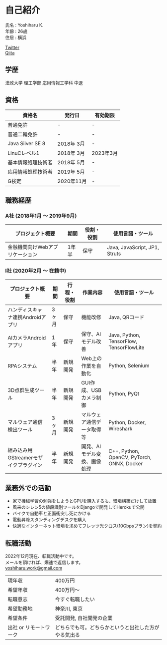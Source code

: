 # 自己紹介

氏名 : Yoshiharu K.  
年齢 : 26歳  
住居 : 横浜  

[Twitter](https://twitter.com/yossy_hal)  
[Qiita](https://qiita.com/Yossy_Hal)  

## 学歴

法政大学 理工学部 応用情報工学科 中退

## 資格

| 資格名             | 発行日     | 有効期限  |
| ------------------ | ---------- | --------- |
| 普通免許           | -          | -         |
| 普通二輪免許       | -          | -         |
| Java Silver SE 8   | 2018年 3月 | -         |
| LinuCレベル1       | 2018年 3月 | 2023年3月 |
| 基本情報処理技術者 | 2018年 5月 | -         |
| 応用情報処理技術者 | 2019年 5月 | -         |
| G検定              | 2020年11月 | -         |

## 職務経歴

### A社 (2018年1月 ～ 2019年9月)

| プロジェクト概要                | 期間  | 役割・役割 | 使用言語・ツール              |
| ------------------------------- | ----- | ---------- | ----------------------------- |
| 金融機関向けWebアプリケーション | 1年半 | 保守       | Java, JavaScript, JP1, Struts |

### I社 (2020年2月 ～ 在籍中)

| プロジェクト概要                      | 期間  | 行程・役割 | 作業内容                     | 使用言語・ツール                           |
| ------------------------------------- | ----- | ---------- | ---------------------------- | ------------------------------------------ |
| ハンディスキャナ連携Androidアプリ     | 3ヶ月 | 保守       | 機能改修                     | Java, QRコード                             |
| AIカメラAndroidアプリ                 | 1年   | 保守       | 保守、AIモデル改善           | Java, Python, TensorFlow, TensorFlowLite   |
| RPAシステム                           | 半年  | 新規開発   | Web上の作業を自動化          | Python, Selenium                           |
| 3D点群生成ツール                      | 半年  | 新規開発   | GUI作成、USBカメラ制御       | Python, PyQt                               |
| マルウェア通信検出ツール              | 3ヶ月 | 新規開発   | マルウェア通信データ取得等   | Python, Docker, Wireshark                  |
| 組み込み用GStreamerモザイクプラグイン | 半年  | 新規開発   | 開発、AIモデル変換、画像処理 | C++, Python, OpenCV, PyTorch, ONNX, Docker |

## 業務外での活動

- 家で機械学習の勉強をしようとGPUを購入するも、環境構築だけして放置
- 風来のシレン5の値段識別ツールをDjangoで開発してHerokuで公開
- バイクで自動車と正面衝突し死にかける
- 電動昇降スタンディングデスクを購入
- 快適なインターネット環境を求めてフレッツ光クロス(10Gbpsプラン)を契約

## 転職活動

2022年12月現在、転職活動中です。  
メールを頂ければ、爆速で返信します。  
[yoshiharu.work@gmail.com](<mailto:yoshiharu.work@gmail.com>)

|                        |                                                      |
| ---------------------- | ---------------------------------------------------- |
| 現年収                 | 400万円                                              |
| 希望年収               | 400万円～                                            |
| 転職意志               | 今すぐ転職したい                                     |
| 希望勤務地             | 神奈川, 東京                                         |
| 希望条件               | 受託開発, 自社開発の企業                             |
| 出社 or リモートワーク | どちらでも可。どちらかというと出社した方がやる気出る |
